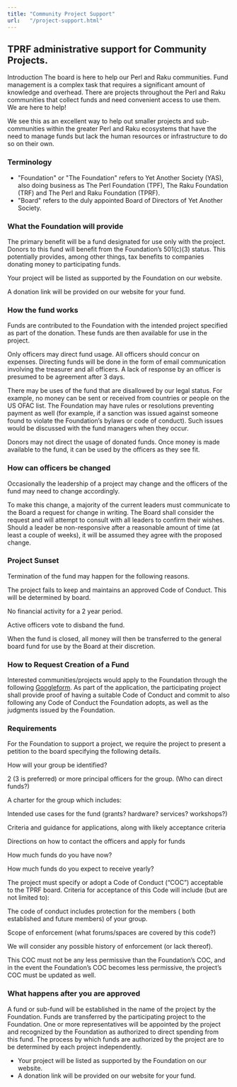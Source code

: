 ```yaml
---
title: "Community Project Support"
url:   "/project-support.html"
---
```

## TPRF administrative support for Community Projects.

Introduction
The board is here to help our Perl and Raku
communities. Fund management is a complex task that
requires a significant amount of knowledge and overhead.
There are projects throughout the Perl and Raku
communities that collect funds and need convenient
access to use them. We are here to help!

We see this as an excellent way to help out smaller
projects and sub-communities within the greater Perl and
Raku ecosystems that have the need to manage funds but
lack the human resources or infrastructure to do so on
their own.

### Terminology

-   "Foundation" or "The Foundation" refers to Yet Another Society
    (YAS), also doing business as The Perl Foundation (TPF), The Raku
    Foundation (TRF) and The Perl and Raku Foundation (TPRF).
-   "Board" refers to the duly appointed Board of Directors of Yet
    Another Society.

### What the Foundation will provide

The primary benefit will be a fund designated for use
only with the project. Donors to this fund will benefit
from the Foundation’s 501(c)(3) status. This potentially
provides, among other things, tax benefits to companies
donating money to participating funds.

Your project will be listed as supported by the
Foundation on our website.

A donation link will be provided on our website for
your fund.

### How the fund works

Funds are contributed to the Foundation with the
intended project specified as part of the donation.
These funds are then available for use in the
project.

Only officers may direct fund usage. All officers
should concur on expenses. Directing funds will be done
in the form of email communication involving the
treasurer and all officers. A lack of response by an
officer is presumed to be agreement after 3 days.

There may be uses of the fund that are disallowed by
our legal status. For example, no money can be sent or
received from countries or people on the US OFAC list.
The Foundation may have rules or resolutions preventing
payment as well (for example, if a sanction was issued
against someone found to violate the Foundation’s bylaws
or code of conduct). Such issues would be discussed with
the fund managers when they occur.

Donors may not direct the usage of donated funds. Once
money is made available to the fund, it can be used by
the officers as they see fit.

### How can officers be changed

Occasionally the leadership of a project may change and
the officers of the fund may need to change
accordingly.

To make this change, a majority of the current leaders
must communicate to the Board a request for change in
writing. The Board shall consider the request and will
attempt to consult with all leaders to confirm their
wishes. Should a leader be non-responsive after a
reasonable amount of time (at least a couple of weeks),
it will be assumed they agree with the proposed
change.

### Project Sunset

Termination of the fund may happen for the following
reasons.

The project fails to keep and maintains an approved
Code of Conduct. This will be determined by
board.

No financial activity for a 2 year period.

Active officers vote to disband the fund.

When the fund is closed, all money will then be
transferred to the general board fund for use by the
Board at their discretion.

### How to Request Creation of a Fund

Interested communities/projects would apply to the
Foundation through the following
[Google](https://forms.gle/HLr5ByRLhmR5etNa8)[form](https://forms.gle/HLr5ByRLhmR5etNa8).
As part of the application, the participating project
shall provide proof of having a suitable Code of Conduct
and commit to also following any Code of Conduct the
Foundation adopts, as well as the judgments issued by
the Foundation.

### Requirements

For the Foundation to support a project, we require the
project to present a petition to the board specifying
the following details.

How will your group be identified?

2 (3 is preferred) or more principal officers for
the group. (Who can direct funds?)

A charter for the group which includes:

Intended use cases for the fund (grants?
hardware? services? workshops?)

Criteria and guidance for applications, along
with likely acceptance criteria

Directions on how to contact the officers and
apply for funds

How much funds do you have now?

How much funds do you expect to receive
yearly?

The project must specify or adopt a Code of Conduct
(“COC”) acceptable to the TPRF board. Criteria for
acceptance of this Code will include (but are not
limited to):

The code of conduct includes protection for the
members ( both established and future members)
of your group.

Scope of enforcement (what forums/spaces are
covered by this code?)

We will consider any possible history of
enforcement (or lack thereof).

This COC must not be any less permissive than
the Foundation’s COC, and in the event the
Foundation’s COC becomes less permissive, the
project’s COC must be updated as well.

### What happens after you are approved

A fund or sub-fund will be established in the name of
the project by the Foundation.
Funds are transferred by the participating project to
the Foundation. One or more representatives will be
appointed by the project and recognized by the
Foundation as authorized to direct spending from this
fund. The process by which funds are authorized by the
project are to be determined by each project
independently.

-   Your project will be listed as supported by the Foundation on our website.
-   A donation link will be provided on our website for your fund.
